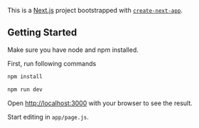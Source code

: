 This is a [Next.js](https://nextjs.org/) project bootstrapped with [`create-next-app`](https://github.com/vercel/next.js/tree/canary/packages/create-next-app).

## Getting Started

Make sure you have node and npm installed.

First, run following commands


```bash
npm install

npm run dev
```

Open [http://localhost:3000](http://localhost:3000) with your browser to see the result.

Start editing in `app/page.js`. 

